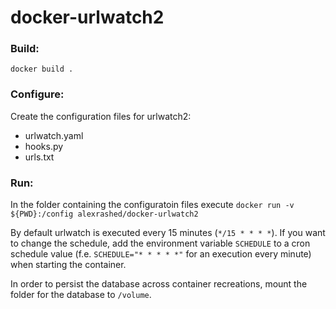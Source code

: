 # docker-urlwatch2
### Build:

`docker build .`

### Configure:

Create the configuration files for urlwatch2:

- urlwatch.yaml
- hooks.py
- urls.txt

### Run:

In the folder containing the configuratoin files execute `docker run -v ${PWD}:/config alexrashed/docker-urlwatch2` 

By default urlwatch is executed every 15 minutes (`*/15 * * * *`). If you want to change the schedule, add the environment variable `SCHEDULE` to a cron schedule value (f.e. `SCHEDULE="* * * * *"` for an execution every minute) when starting the container.

In order to persist the database across container recreations, mount the folder for the database to `/volume`.
